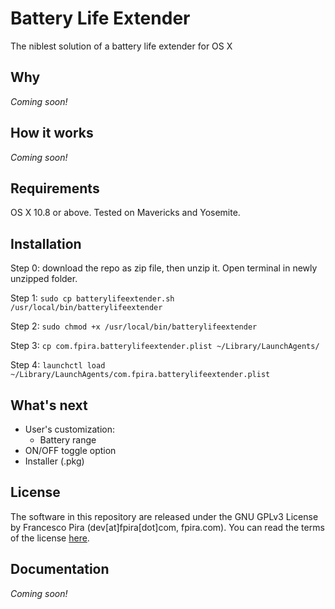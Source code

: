 # Battery Life Extender
The niblest solution of a battery life extender for OS X

## Why

*Coming soon!*

## How it works

*Coming soon!*

## Requirements

OS X 10.8 or above. Tested on Mavericks and Yosemite.

## Installation

Step 0: download the repo as zip file, then unzip it. Open terminal in newly unzipped folder.

Step 1: `sudo cp batterylifeextender.sh /usr/local/bin/batterylifeextender`

Step 2: `sudo chmod +x /usr/local/bin/batterylifeextender`

Step 3: `cp com.fpira.batterylifeextender.plist ~/Library/LaunchAgents/`

Step 4: `launchctl load ~/Library/LaunchAgents/com.fpira.batterylifeextender.plist `

## What's next

- User's customization:
	- Battery range
- ON/OFF toggle option
- Installer (.pkg)

## License
The software in this repository are released under the GNU GPLv3 License by Francesco Pira (dev[at]fpira[dot]com, fpira.com). You can read the terms of the license [here](http://www.gnu.org/licenses/gpl-3.0.html).

## Documentation

*Coming soon!*